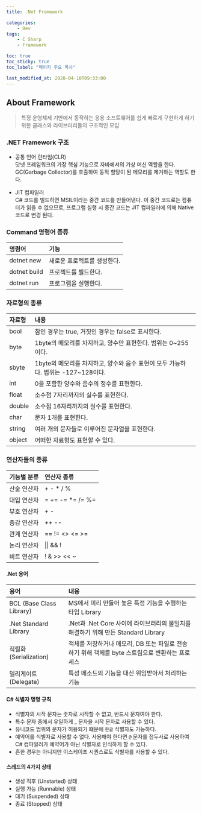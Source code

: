 ```yaml
---
title: .Net Framework

categories:
    - Dev
tags:
    - C Sharp
    - Framework

toc: true
toc_sticky: true
toc_label: "페이지 주요 목차"

last_modified_at: 2020-04-10T09:33:00
---
```


## About Framework ##

> 특정 운영체제 기반에서 동작하는 응용 소프트웨어를 쉽게 빠르게 구현하게 하기 위한 클래스와 라이브러리들의 구조적인 모임

### .NET Framework 구조 ###

* 공통 언어 런타임(CLR)  
닷넷 프레임워크의 가장 핵심 기능으로 자바에서의 가상 머신 역할을 한다. GC(Garbage Collector)를 호출하여 동적 할당이 된 메모리를 제거하는 역할도 한다.

* JIT 컴파일러  
C# 코드를 빌드하면 MSIL이라는 중간 코드를 만들어낸다. 이 중간 코드로는 컴퓨터가 읽을 수 없으므로, 프로그램 실행 시 중간 코드는 JIT 컴파일러에 의해 Native 코드로 변경 된다.

### Command 명령어 종류 ###

| 명령어 | 기능 |
| :--------- | :--------- |
| dotnet new | 새로운 프로젝트를 생성한다. |
| dotnet build | 프로젝트를 빌드한다. |
| dotnet run | 프로그램을 실행한다. |

### 자료형의 종류 ###

| 자료형 | 내용 |
| :---- | :--- |
| bool | 참인 경우는 true, 거짓인 경우는 false로 표시한다. |
| byte | 1byte의 메모리를 차지하고, 양수만 표현한다. 범위는 0~255이다. |
| sbyte | 1byte의 메모리를 차지하고, 양수와 음수 표현이 모두 가능하다. 범위는 -127~128이다. |
| int | 0을 포함한 양수와 음수의 정수를 표현한다. |
| float | 소수점 7자리까지의 실수를 표현한다. |
| double | 소수점 16자리까지의 실수를 표현한다. |
| char | 문자 1개를 표현한다. |
| string | 여러 개의 문자들로 이루어진 문자열을 표현한다. |
| object | 어떠한 자료형도 표현할 수 있다. |

### 연산자들의 종류 ###

| 기능별 분류 | 연산자 종류 |
| :--------- | :--------- |
| 산술 연산자 | + - * / % |
| 대입 연산자 | = += -= *= /= %= |
| 부호 연산자 | + - |
| 증감 연산자 | ++ -- |
| 관계 연산자 | == != <> <= >= |
| 논리 연산자 | &#124;&#124; && ! |
| 비트 연산자 | ! & >> << ~ |

#### .Net 용어 ####

| 용어 | 내용 |
| :--- | :--- |
| BCL (Base Class Library) | MS에서 미리 만들어 놓은 특정 기능을 수행하는 타입 Library |
| .Net Standard Library | .Net과 .Net Core 사이에 라이브러리의 불일치를 해결하기 위해 만든 Standard Library |
| 직렬화(Serialization) | 객체를 저장하거나 메모리, DB 또는 파일로 전송하기 위해 객체를 byte 스트림으로 변환하는 프로세스 |
| 델리게이트(Delegate) | 특성 메소드의 기능을 대신 위임받아서 처리하는 기능 |

#### C# 식별자 명명 규칙 ####

* 식별자의 시작 문자는 숫자로 시작할 수 없고, 반드시 문자여야 한다.
* 특수 문자 중에서 유일하게 _ 문자을 시작 문자로 사용할 수 있다.
* 유니코드 범위의 문자가 허용되기 떄문에 `한글` 식별자도 가능하다.
* 예약어를 식별자로 사용할 수 없다. 사용해야 한다면 `@` 문자를 접두사로 사용하여 C# 컴파일러가 예약어가 아닌 식별자로 인식하게 할 수 있다.
* 흔한 경우는 아니지만 이스케이프 시퀀스로도 식별자를 사용할 수 있다.

#### 스레드의 4가지 상태 ####

* 생성 직후 (Unstarted) 상태
* 실행 가능 (Runnable) 상태
* 대기 (Suspended) 상태
* 종료 (Stopped) 상태
